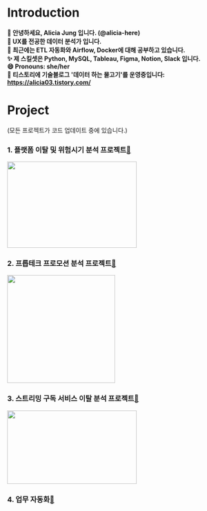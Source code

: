 # Introduction
**👋 안녕하세요, Alicia Jung 입니다. (@alicia-here)                       
👀 UX를 전공한 데이터 분석가 입니다.                      
🌱 최근에는 ETL 자동화와 Airflow, Docker에 대해 공부하고 있습니다.                      
✨ 제 스킬셋은 Python, MySQL, Tableau, Figma, Notion, Slack 입니다.                           
😄 Pronouns: she/her                        
🔗 티스토리에 기술블로그 '데이터 하는 물고기'를 운영중입니다: https://alicia03.tistory.com/**

# Project
(모든 프로젝트가 코드 업데이트 중에 있습니다.)
### 1. 플랫폼 이탈 및 위험시기 분석 프로젝트[🔗](https://github.com/alicia-here/platform-project.git)
<img src="https://github.com/user-attachments/assets/8a6ef6c9-0ff7-45a8-a59d-96fa5f327b40" width="300" height="200"/>

### 2. 프롭테크 프로모션 분석 프로젝트[🔗](https://github.com/alicia-here/proptech-promtion-project.git)
<img src="https://github.com/user-attachments/assets/3127644c-eea9-4d5e-a1f8-d48ca780f22d" width="250" height="250"/>

### 3. 스트리밍 구독 서비스 이탈 분석 프로젝트[🔗](https://github.com/alicia-here/streaming-subsciption-project.git) 
<img src="https://github.com/user-attachments/assets/f113ad60-247c-4002-a5a5-8902c5a51aaf" width="300" height="170"/>

### 4. 업무 자동화[🔗](https://github.com/alicia-here/ecommerce-automization.git) 


<!---
alicia-here/alicia-here is a ✨ special ✨ repository because its `README.md` (this file) appears on your GitHub profile.
You can click the Preview link to take a look at your changes.
--->
